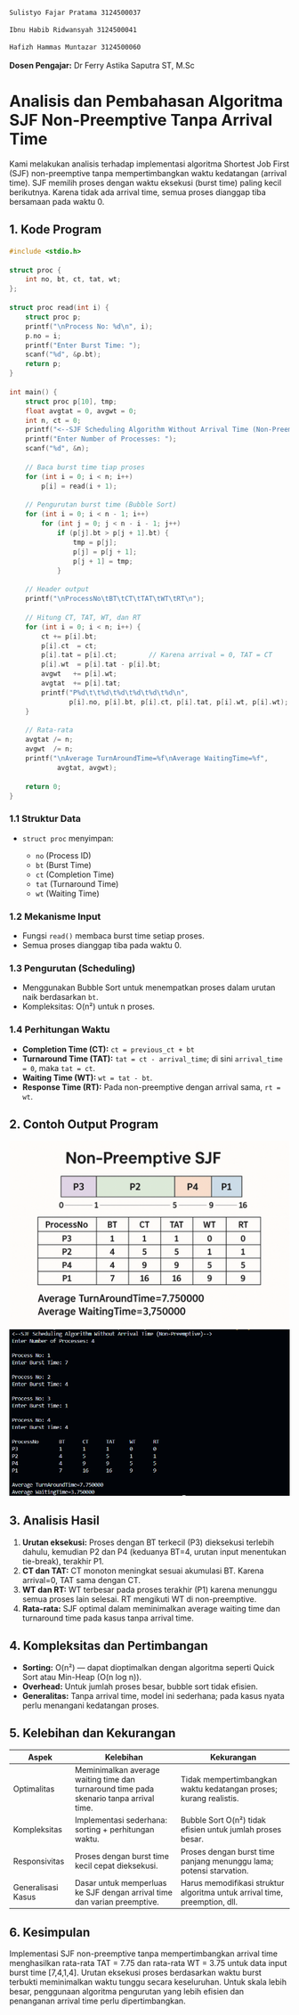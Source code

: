 <code>Sulistyo Fajar Pratama 3124500037</code></br>

<code>Ibnu Habib Ridwansyah 3124500041</code></br>

<code>Hafizh Hammas Muntazar 3124500060</code></br>        
**Dosen Pengajar:** Dr Ferry Astika Saputra ST, M.Sc  

# Analisis dan Pembahasan Algoritma SJF Non-Preemptive Tanpa Arrival Time


Kami melakukan analisis terhadap implementasi algoritma Shortest Job First (SJF) non-preemptive tanpa mempertimbangkan waktu kedatangan (arrival time). SJF memilih proses dengan waktu eksekusi (burst time) paling kecil berikutnya. Karena tidak ada arrival time, semua proses dianggap tiba bersamaan pada waktu 0.

## 1. Kode Program

```c
#include <stdio.h>

struct proc {
    int no, bt, ct, tat, wt;
};

struct proc read(int i) {
    struct proc p;
    printf("\nProcess No: %d\n", i);
    p.no = i;
    printf("Enter Burst Time: ");
    scanf("%d", &p.bt);
    return p;
}

int main() {
    struct proc p[10], tmp;
    float avgtat = 0, avgwt = 0;
    int n, ct = 0;
    printf("<--SJF Scheduling Algorithm Without Arrival Time (Non-Preemptive)-->\n");
    printf("Enter Number of Processes: ");
    scanf("%d", &n);

    // Baca burst time tiap proses
    for (int i = 0; i < n; i++)
        p[i] = read(i + 1);

    // Pengurutan burst time (Bubble Sort)
    for (int i = 0; i < n - 1; i++)
        for (int j = 0; j < n - i - 1; j++)
            if (p[j].bt > p[j + 1].bt) {
                tmp = p[j];
                p[j] = p[j + 1];
                p[j + 1] = tmp;
            }

    // Header output
    printf("\nProcessNo\tBT\tCT\tTAT\tWT\tRT\n");

    // Hitung CT, TAT, WT, dan RT
    for (int i = 0; i < n; i++) {
        ct += p[i].bt;
        p[i].ct  = ct;
        p[i].tat = p[i].ct;        // Karena arrival = 0, TAT = CT
        p[i].wt  = p[i].tat - p[i].bt;
        avgwt   += p[i].wt;
        avgtat  += p[i].tat;
        printf("P%d\t\t%d\t%d\t%d\t%d\t%d\n",
               p[i].no, p[i].bt, p[i].ct, p[i].tat, p[i].wt, p[i].wt);
    }

    // Rata-rata
    avgtat /= n;
    avgwt  /= n;
    printf("\nAverage TurnAroundTime=%f\nAverage WaitingTime=%f",
            avgtat, avgwt);

    return 0;
}
```

### 1.1 Struktur Data

* `struct proc` menyimpan:

  * `no` (Process ID)
  * `bt` (Burst Time)
  * `ct` (Completion Time)
  * `tat` (Turnaround Time)
  * `wt` (Waiting Time)

### 1.2 Mekanisme Input

* Fungsi `read()` membaca burst time setiap proses.
* Semua proses dianggap tiba pada waktu 0.

### 1.3 Pengurutan (Scheduling)

* Menggunakan Bubble Sort untuk menempatkan proses dalam urutan naik berdasarkan `bt`.
* Kompleksitas: O(n²) untuk n proses.

### 1.4 Perhitungan Waktu

* **Completion Time (CT):** `ct = previous_ct + bt`
* **Turnaround Time (TAT):** `tat = ct - arrival_time`; di sini `arrival_time = 0`, maka `tat = ct`.
* **Waiting Time (WT):** `wt = tat - bt`.
* **Response Time (RT):** Pada non-preemptive dengan arrival sama, `rt = wt`.

## 2. Contoh Output Program

![image](Output-Non-Preemptive-SJF.png)
![image](hasil1.png)

## 3. Analisis Hasil

1. **Urutan eksekusi:** Proses dengan BT terkecil (P3) dieksekusi terlebih dahulu, kemudian P2 dan P4 (keduanya BT=4, urutan input menentukan tie-break), terakhir P1.
2. **CT dan TAT:** CT monoton meningkat sesuai akumulasi BT. Karena arrival=0, TAT sama dengan CT.
3. **WT dan RT:** WT terbesar pada proses terakhir (P1) karena menunggu semua proses lain selesai. RT mengikuti WT di non-preemptive.
4. **Rata-rata:** SJF optimal dalam meminimalkan average waiting time dan turnaround time pada kasus tanpa arrival time.

## 4. Kompleksitas dan Pertimbangan

* **Sorting:** O(n²) — dapat dioptimalkan dengan algoritma seperti Quick Sort atau Min-Heap (O(n log n)).
* **Overhead:** Untuk jumlah proses besar, bubble sort tidak efisien.
* **Generalitas:** Tanpa arrival time, model ini sederhana; pada kasus nyata perlu menangani kedatangan proses.

## 5. Kelebihan dan Kekurangan

| Aspek              | Kelebihan                                                                               | Kekurangan                                                                 |
| ------------------ | --------------------------------------------------------------------------------------- | -------------------------------------------------------------------------- |
| Optimalitas        | Meminimalkan average waiting time dan turnaround time pada skenario tanpa arrival time. | Tidak mempertimbangkan waktu kedatangan proses; kurang realistis.          |
| Kompleksitas       | Implementasi sederhana: sorting + perhitungan waktu.                                    | Bubble Sort O(n²) tidak efisien untuk jumlah proses besar.                 |
| Responsivitas      | Proses dengan burst time kecil cepat dieksekusi.                                        | Proses dengan burst time panjang menunggu lama; potensi starvation.        |
| Generalisasi Kasus | Dasar untuk memperluas ke SJF dengan arrival time dan varian preemptive.                | Harus memodifikasi struktur algoritma untuk arrival time, preemption, dll. |

## 6. Kesimpulan

Implementasi SJF non-preemptive tanpa mempertimbangkan arrival time menghasilkan rata-rata TAT = 7.75 dan rata-rata WT = 3.75 untuk data input burst time \[7,4,1,4]. Urutan eksekusi proses berdasarkan waktu burst terbukti meminimalkan waktu tunggu secara keseluruhan. Untuk skala lebih besar, penggunaan algoritma pengurutan yang lebih efisien dan penanganan arrival time perlu dipertimbangkan.
